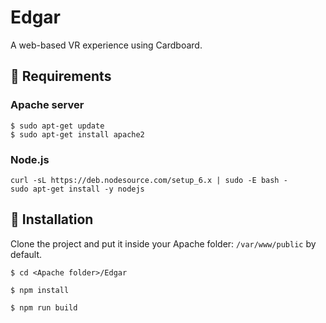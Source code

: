 # Edgar
A web-based VR experience using Cardboard.

## :wrench: Requirements
### Apache server
```Shell
$ sudo apt-get update
$ sudo apt-get install apache2
```

### Node.js
```Shell
curl -sL https://deb.nodesource.com/setup_6.x | sudo -E bash -
sudo apt-get install -y nodejs
```

## :rocket: Installation

Clone the project and put it inside your Apache folder: `/var/www/public` by default.

```Shell
$ cd <Apache folder>/Edgar

$ npm install

$ npm run build
```
